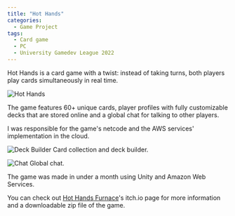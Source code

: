 ```yaml
---
title: "Hot Hands"
categories:
  - Game Project
tags:
  - Card game
  - PC
  - University Gamedev League 2022
---
```


Hot Hands is a card game with a twist: instead of taking turns, both players play cards simultaneously in real time.

![Hot Hands]({{site.url}}{{site.baseurl}}/assets/images/hot-hands.png)

The game features 60+ unique cards, player profiles with fully customizable decks that are stored online and a global chat for talking to other players.

I was responsible for the game's netcode and the AWS services' implementation in the cloud.

![Deck Builder]({{site.url}}{{site.baseurl}}/assets/images/hh-deck-builder.png)
Card collection and deck builder.

![Chat]({{site.url}}{{site.baseurl}}/assets/images/hh-chat.png)
Global chat.

The game was made in under a month using Unity and Amazon Web Services.

You can check out [Hot Hands Furnace][website]'s itch.io page for more information and a downloadable zip file of the game.

[website]: https://hunnydragon.itch.io/hothandsfurnace
